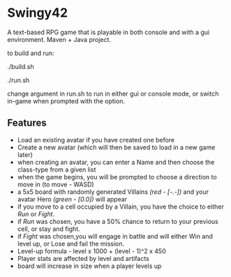 # Swingy42

A text-based RPG game that is playable in both console and with a gui environment. Maven + Java project.

to build and run:

./build.sh

./run.sh

change argument in run.sh to run in either gui or console mode, or switch in-game when prompted with the option.

## Features

- Load an existing avatar if you have created one before
- Create a new avatar (which will then be saved to load in a new game later)
- when creating an avatar, you can enter a Name and then choose the class-type from a given list 
- when the game begins, you will be prompted to choose a direction to move in (to move - WASD)
- a 5x5 board with randomly generated Villains *(red - [-.-])* and your avatar Hero *(green - [0.0])* will appear
- if you move to a cell occupied by a Villain, you have the choice to either *Run* or *Fight*.
- if *Run* was chosen, you have a 50% chance to return to your previous cell, or stay and fight.
- if *Fight* was chosen,you will engage in battle and will either Win and level up, or Lose and fail the mission.
- Level-up formula - level x 1000 + (level - 1)^2 x 450
- Player stats are affected by level and artifacts
- board will increase in size when a player levels up

